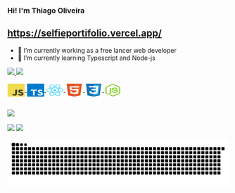 ### Hi! I'm Thiago Oliveira
## https://selfieportifolio.vercel.app/


- 🔭 I’m currently working as a free lancer web developer
- 🌱 I’m currently learning Typescript and Node-js

 <div>
  <a href="https://selfieportifolio.vercel.app/">
  <img height="180em" src="https://github-readme-stats.vercel.app/api?username=Thiago-Batista-da-Silva-Oliveira&show_icons=true&theme=dark&include_all_commits=true&count_private=true"/>
  <img height="180em" src="https://github-readme-stats.vercel.app/api/top-langs/?username=Thiago-Batista-da-Silva-Oliveira&layout=compact&langs_count=7&theme=dark"/>
</div>
  
<div style="display: inline_block"><br>
    <img align="center" alt="Thiago-Js" height="30" width="40" src="https://raw.githubusercontent.com/devicons/devicon/master/icons/javascript/javascript-original.svg">
  <img align="center" alt="Thiago-Ts" height="30" width="40" src="https://raw.githubusercontent.com/devicons/devicon/master/icons/typescript/typescript-plain.svg">
  <img align="center" alt="Thiago-React" height="30" width="40" src="https://raw.githubusercontent.com/devicons/devicon/master/icons/react/react-original.svg">
  <img align="center" alt="Thiago-HTML" height="30" width="40" src="https://raw.githubusercontent.com/devicons/devicon/master/icons/html5/html5-original.svg">
  <img align="center" alt="Thiago-CSS" height="30" width="40" src="https://raw.githubusercontent.com/devicons/devicon/master/icons/css3/css3-original.svg">
  <img align="center" alt="Thiago-Node" height="30" width="40" src="https://raw.githubusercontent.com/devicons/devicon/master/icons/nodejs/nodejs-original.svg">
  

</div>
  
  ##
  
  <div> 
  
  <a href="https://www.instagram.com/thiagobdso/" target="_blank"><img src="https://img.shields.io/badge/-Instagram-%23E4405F?style=for-the-badge&logo=instagram&logoColor=white" target="_blank"></a>

  <a href = "thiagoliveira01@globomail.com"><img src="https://img.shields.io/badge/-Gmail-%23333?style=for-the-badge&logo=gmail&logoColor=white" target="_blank"></a>
  <a href="https://www.linkedin.com/in/thiago-oliveira-39a132216/" target="_blank"><img src="https://img.shields.io/badge/-LinkedIn-%230077B5?style=for-the-badge&logo=linkedin&logoColor=white" target="_blank"></a> 
 

  ![Snake animation](https://github.com/Thiago-Batista-da-Silva-Oliveira/Thiago-Batista-da-Silva-Oliveira/blob/output/github-contribution-grid-snake.svg)
 
  </div>


